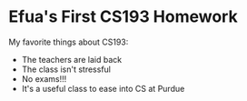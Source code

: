 # Efua's First CS193 Homework

My favorite things about CS193:
- The teachers are laid back
- The class isn't stressful
- No exams!!!
- It's a useful class to ease into CS at Purdue

